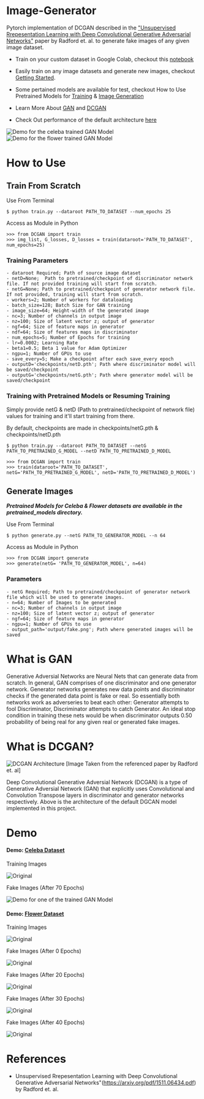 # Image-Generator
Pytorch implementation of DCGAN described in the ["Unsupervised Rrepesentation Learning with Deep Convolutional Generative Adversarial Networks"](https://arxiv.org/pdf/1511.06434.pdf)  paper by Radford et. al. to generate fake images of any given image dataset.

- Train on your custom dataset in Google Colab, checkout this [notebook](colab_demo.ipynb)

- Easily train on any image datasets and generate new images, checkout [Getting Started](#how-to-use).

- Some pertained models are available for test, checkout How to Use Pretrained Models for [Training](#training-with-pretrained-models-or-resuming-training) & [Image Generation](#generate-images)

- Learn More About [GAN](#what-is-gan) and [DCGAN](#what-is-dcgan)
- Check Out performance of the default architecture [here](#demo)

![Demo for the celeba trained GAN Model](demo_imgs/celeba/celeba_mini.gif)
![Demo for the flower trained GAN Model](demo_imgs/flowers/flower_mini.gif)

# How to Use
## Train From Scratch
Use From Terminal

```
$ python train.py --dataroot PATH_TO_DATASET --num_epochs 25
```

Access as Module in Python

```
>>> from DCGAN import train
>>> img_list, G_losses, D_losses = train(dataroot='PATH_TO_DATASET', num_epochs=25)
```
### Training Parameters

``` 
- dataroot Required; Path of source image dataset
- netD=None;  Path to pretrained/checkpoint of discriminator network file. If not provided training will start from scratch.
- netG=None; Path to pretrained/checkpoint of generator network file. If not provided, training will start from scratch.
- workers=2; Number of workers for dataloading
- batch_size=128; Batch Size for GAN training
- image_size=64; Height-width of the generated image
- nc=3; Number of channels in output image
- nz=100; Size of latent vector z; output of generator
- ngf=64; Size of feature maps in generator
- ndf=64; Size of features maps in discriminator
- num_epochs=5; Number of Epochs for training
- lr=0.0002; Learning Rate
- beta1=0.5; Beta 1 value for Adam Optimizer
- ngpu=1; Number of GPUs to use
- save_every=5; Make a checkpoint after each save_every epoch
- outputD='checkpoints/netD.pth'; Path where discriminator model will be saved/checkpoint
- outputG='checkpoints/netG.pth'; Path where generator model will be saved/checkpoint
```
### Training with Pretrained Models or Resuming Training
Simply provide netG & netD (Path to pretrained/checkpoint of network file) values for training and it'll start training from there. 

By default, checkpoints are made in checkpoints/netG.pth & checkpoints/netD.pth

```
$ python train.py --dataroot PATH_TO_DATASET --netG PATH_TO_PRETRAINED_G_MODEL --netD PATH_TO_PRETRAINED_D_MODEL 
```

```
>>> from DCGAN import train
>>> train(dataroot='PATH_TO_DATASET', netG='PATH_TO_PRETRAINED_G_MODEL', netD='PATH_TO_PRETRAINED_D_MODEL') 
```

## Generate Images
***Pretrained Models for Celeba & Flower datasets are available in the pretrained_models directory.***

Use From Terminal

```
$ python generate.py --netG PATH_TO_GENERATOR_MODEL --n 64
```

Access as Module in Python

```
>>> from DCGAN import generate
>>> generate(netG= 'PATH_TO_GENERATOR_MODEL', n=64)
```
### Parameters

``` 
- netG Required; Path to pretrained/checkpoint of generator network file which will be used to generate images.
- n=64; Number of Images to be generated
- nc=3; Number of channels in output image
- nz=100; Size of latent vector z; output of generator
- ngf=64; Size of feature maps in generator
- ngpu=1; Number of GPUs to use
- output_path='output/fake.png'; Path where generated images will be saved
```

# What is GAN
Generative Adversial Networks are Neural Nets that can generate data from scratch. In general, GAN comprises of one discriminator and one generator network. Generator networks generates new data points and discriminator checks if the generated data point is fake or real. So essentially both networks work as adverseries to beat each other: Generator attempts to fool Discriminator, Discriminator attempts to catch Generator. An ideal stop condition in training these nets would be when discriminator outputs 0.50 probability of being real for any given real or generated fake images.  

# What is DCGAN?

![DCGAN Architecture](demo_imgs/dcgan_architecture.png)
[Image Taken from the referenced paper by Radford et. al]

Deep Convolutional Generative Adversial Network (DCGAN) is a type of Generative Adversial Network (GAN) that explicitly uses Convolutional and Convolution Transpose layers in discriminator and generator networks respectively. Above is the architecture of the default DGCAN model implemented in this project. 

# Demo
#### Demo: [Celeba Dataset](http://mmlab.ie.cuhk.edu.hk/projects/CelebA.html)
Training Images

![Original ](demo_imgs/celeba/celeb0.png)

Fake Images (After 70 Epochs)

![Demo for one of the trained GAN Model](demo_imgs/celeba/celeb1.png)

#### Demo: [Flower Dataset](https://www.kaggle.com/alxmamaev/flowers-recognition)
Training Images

![Original ](demo_imgs/flowers/flower0.png)

Fake Images (After 0 Epochs)

![Original ](demo_imgs/flowers/flower1.png)

Fake Images (After 20 Epochs)

![Original ](demo_imgs/flowers/flower2.png)

Fake Images (After 30 Epochs)

![Original ](demo_imgs/flowers/flower3.png)

Fake Images (After 40 Epochs)

![Original ](demo_imgs/flowers/flower4.png)


# References
- Unsupervised Rrepesentation Learning with Deep Convolutional Generative Adversarial Networks"(https://arxiv.org/pdf/1511.06434.pdf) by Radford et. al.